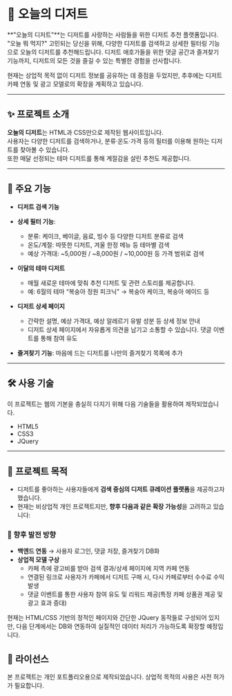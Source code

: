 # 🍰 오늘의 디저트

**"오늘의 디저트"**는 디저트를 사랑하는 사람들을 위한 디저트 추천 플랫폼입니다.
"오늘 뭐 먹지?" 고민되는 당신을 위해, 다양한 디저트를 검색하고 상세한 필터링 기능으로 오늘의 디저트를 추천해드립니다.
디저트 애호가들을 위한 댓글 공간과 즐겨찾기 기능까지, 디저트의 모든 것을 즐길 수 있는 특별한 경험을 선사합니다.

현재는 상업적 목적 없이 디저트 정보를 공유하는 데 중점을 두었지만, 추후에는 디저트 카페 연동 및 광고 모델로의 확장을 계획하고 있습니다.

---

## ✨ 프로젝트 소개

**오늘의 디저트**는 HTML과 CSS만으로 제작된 웹사이트입니다.  
사용자는 다양한 디저트를 검색하거나, 분류·온도·가격 등의 필터를 이용해 원하는 디저트를 찾아볼 수 있습니다.  
또한 매달 선정되는 테마 디저트를 통해 계절감을 살린 추천도 제공합니다.

---

## 🧁 주요 기능

- **디저트 검색 기능**  
- **상세 필터 기능**:  
  - 분류: 케이크, 베이글, 음료, 빙수 등 다양한 디저트 분류로 검색
  - 온도/계절: 따뜻한 디저트, 겨울 한정 메뉴 등 테마별 검색
  - 예상 가격대: ~5,000원 / ~8,000원 / ~10,000원 등 가격 범위로 검색

- **이달의 테마 디저트**  
  - 매월 새로운 테마에 맞춰 추천 디저트 및 관련 스토리를 제공합니다. 
  - 예: 6월의 테마 “복숭아 정원 피크닉” → 복숭아 케이크, 복숭아 에이드 등

- **디저트 상세 페이지**  
  - 간략한 설명, 예상 가격대, 예상 알레르기 유발 성분 등 상세 정보 안내
  - 디저트 상세 페이지에서 자유롭게 의견을 남기고 소통할 수 있습니다. 댓글 이벤트를 통해 참여 유도

- **즐겨찾기 기능**: 마음에 드는 디저트를 나만의 즐겨찾기 목록에 추가

---

## 🛠 사용 기술
이 프로젝트는 웹의 기본을 충실히 다지기 위해 다음 기술들을 활용하여 제작되었습니다.
- HTML5
- CSS3
- JQuery

---

## 🎯 프로젝트 목적

- 디저트를 좋아하는 사용자들에게 **검색 중심의 디저트 큐레이션 플랫폼**을 제공하고자 했습니다.
- 현재는 비상업적 개인 프로젝트지만, **향후 다음과 같은 확장 가능성**을 고려하고 있습니다:

### 🚀 향후 발전 방향

- **백엔드 연동** → 사용자 로그인, 댓글 저장, 즐겨찾기 DB화
- **상업적 모델 구상**
  - 카페 측에 광고비를 받아 검색 결과/상세 페이지에 지역 카페 연동
  - 연결된 링크로 사용자가 카페에서 디저트 구매 시, 다시 카페로부터 수수료 수익 발생
  - 댓글 이벤트를 통한 사용자 참여 유도 및 리워드 제공(특정 카페 상품권 제공 및 광고 효과 증대)

현재는 HTML/CSS 기반의 정적인 페이지와 간단한 JQuery 동작들로 구성되어 있지만, 다음 단계에서는 DB와 연동하여 실질적인 데이터 처리가 가능하도록 확장할 예정입니다.

## 📄 라이선스

본 프로젝트는 개인 포트폴리오용으로 제작되었습니다. 상업적 목적의 사용은 사전 허가가 필요합니다.
